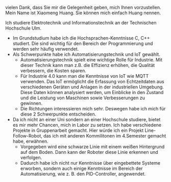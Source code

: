 vielen Dank, dass Sie mir die Gelegenheit geben, mich Ihnen vorzustellen. Mein Name ist Xiaomeng Huang. Sie können mich einfach Huang nennen. 

Ich studiere Elektrotechnik und Informationstechnik an der Technischen Hochschule Ulm. 

- Im Grundstudium habe ich die Hochsprachen-Kenntnisse C, C++ studiert. Die sind wichtig für den Bereich der Programmierung und werden sehr häufig verwendet. 
- Als Schwerpunkte habe ich Automatisierungstechnik und IoT gewählt. 
	- Automatisierungstechnik spielt eine wichtige Rolle für Industrie. Mit dieser Technik kann man z.B. die Effizienz erhöhen,  die Qualität verbessern, die Kosten sparen. 
	- Für Industrie 4.0 kann man die Kenntnisse von IoT wie MQTT verwenden. Das IoT ermöglicht die Erfassung von Echtzeitdaten aus verschiedenen Geräten und Anlagen in der industriellen Umgebung. Diese Daten können analysiert werden, um Einblicke in den Zustand und die Leistung von Maschinen sowie Verbesserungen zu gewinnen. 
	- Die Richtungen interessieren mich sehr. Deswegen habe ich mich für diese 2 Schwerpunkte entscheiden. 
- Da ich nicht an einer Uni sondern an einer Hochschule studiere, bietet es mir mehr Chancen, mich in Labor zu setzen. Ich habe verschiedene Projekte in Gruppenarbeit gemacht. Hier würde ich ein Projekt Line-Follow-Robot, das ich mit anderen Kommilitonen im 4.Semester gemacht habe, erwähnen. 
	- Vorgegeben wird eine schwarze Linie mit einem weißen Hintergrund auf dem Boden. Dann kann der Roboter diese Linie erkennen und verfolgen. 
	- Dadurch habe ich nicht nur Kenntnisse über eingebettete Systeme erworben, sondern auch einige Kenntnisse im Bereich der Automatisierung, wie z. B. den PID-Controller, angewendet. 